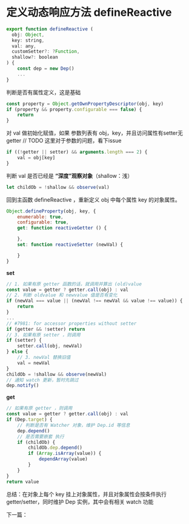 <!-- vue_learn--响应式-定义动态响应方法 defineReactive -->
# 定义动态响应方法 defineReactive

````js
export function defineReactive (
  obj: Object,
  key: string,
  val: any,
  customSetter?: ?Function,
  shallow?: boolean
) {
    const dep = new Dep()
    ...
}
````

判断是否有属性定义，这是基础
````js
const property = Object.getOwnPropertyDescriptor(obj, key)
if (property && property.configurable === false) {
    return
}
````

对 val 做初始化赋值，如果 参数列表有 obj，key，并且访问属性有setter无getter
// TODO 这里对于参数的问题，看下issue
````js
if ((!getter || setter) && arguments.length === 2) {
    val = obj[key]
}
````

判断 val 是否已经是 **“深度”观察对象**（shallow：浅）
````js
let childOb = !shallow && observe(val)
````

回到主函数 defineReactive ，重新定义 obj 中每个属性 key 的对象属性。
````js
Object.defineProperty(obj, key, {
    enumerable: true,
    configurable: true,
    get: function reactiveGetter () {

    },
    set: function reactiveSetter (newVal) {

    }
}
````

**set** 
````js
// 1. 如果有原 getter 函数的话，就调用并算出 (old)value
const value = getter ? getter.call(obj) : val
// 2. 判断 oldvalue 和 newvalue 值是否有变化 
if (newVal === value || (newVal !== newVal && value !== value)) {
    return
}
...
// #7981: for accessor properties without setter
if (getter && !setter) return
// 3. 如果有原 setter ，则调用
if (setter) {
    setter.call(obj, newVal)
} else {
    // 3. newVal 替换旧值
    val = newVal
}
childOb = !shallow && observe(newVal)
// 通知 watch 更新，暂时先跳过
dep.notify()
````

**get**
````js
// 如果有原 getter ，则调用
const value = getter ? getter.call(obj) : val
if (Dep.target) {
    // 判断是否有 Watcher 对象，维护 Dep.id 等信息
    dep.depend()
    // 是否需要嵌套 执行
    if (childOb) {
        childOb.dep.depend()
        if (Array.isArray(value)) {
            dependArray(value)
        }
    }
}
return value
````

总结：在对象上每个 key 挂上对象属性，并且对象属性会按条件执行 getter/setter，同时维护 Dep 实例，其中会有相关 watch 功能

下一篇：
